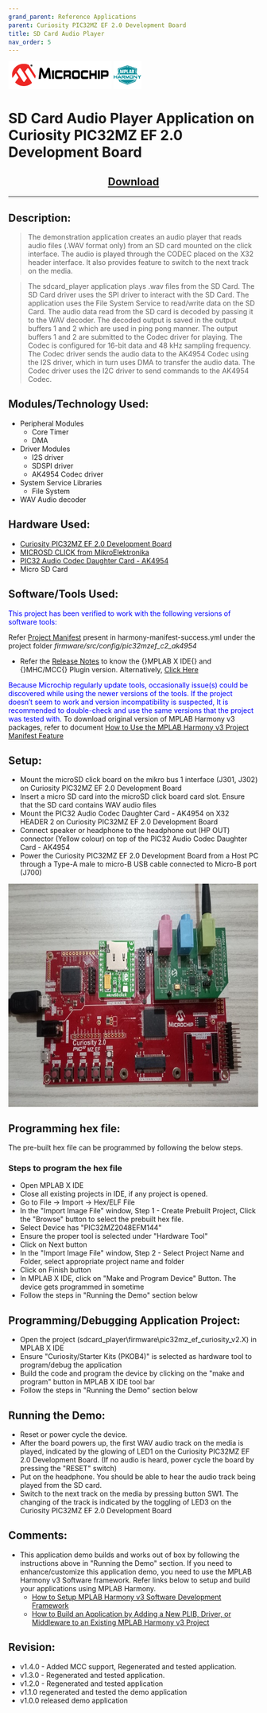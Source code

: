 ```yaml
---
grand_parent: Reference Applications
parent: Curiosity PIC32MZ EF 2.0 Development Board
title: SD Card Audio Player
nav_order: 5
---
```

<img src = "images/microchip_logo.png">
<img src = "images/microchip_mplab_harmony_logo_small.png">

# SD Card Audio Player Application on Curiosity PIC32MZ EF 2.0 Development Board
<h2 align="center"> <a href="https://github.com/Microchip-MPLAB-Harmony/reference_apps/releases/latest/download/sdcard_player.zip" > Download </a> </h2>

-----
## Description:

>    The demonstration application creates an audio player that reads audio files
     (.WAV format only) from an SD card mounted on the click interface. The audio
     is played through the CODEC placed on the X32 header interface. It also provides
     feature to switch to the next track on the media.    

>    The sdcard_player application plays .wav files from the SD Card. The SD Card
     driver uses the SPI driver to interact with the SD Card. The application uses
     the File System Service to read/write data on the SD Card. The audio data read
     from the SD card is decoded by passing it to the WAV decoder. The decoded output
     is saved in the output buffers 1 and 2 which are used in ping pong manner. The
     output buffers 1 and 2 are submitted to the Codec driver for playing.
     The Codec is configured for 16-bit data and 48 kHz sampling frequency.
     The Codec driver sends the audio data to the AK4954 Codec using the I2S driver,
     which in turn uses DMA to transfer the audio data. The Codec driver uses the
     I2C driver to send commands to the AK4954 Codec.


## Modules/Technology Used:

- Peripheral Modules      
	- Core Timer
	- DMA
- Driver Modules
    - I2S driver
    - SDSPI driver
    - AK4954 Codec driver
- System Service Libraries
	- File System
- WAV Audio decoder

## Hardware Used:

- [Curiosity PIC32MZ EF 2.0 Development Board](https://www.microchip.com/Developmenttools/ProductDetails/DM320209)   
- [MICROSD CLICK from MikroElektronika](http://www.mikroe.com/click/microsd)
- [PIC32 Audio Codec Daughter Card - AK4954](https://www.microchip.com/DevelopmentTools/ProductDetails/PartNO/AC324954)
- Micro SD Card


## Software/Tools Used:
<span style="color:blue"> This project has been verified to work with the following versions of software tools:</span>  

Refer [Project Manifest](./firmware/src/config/pic32mzef_c2_ak4954/harmony-manifest-success.yml) present in harmony-manifest-success.yml under the project folder *firmware/src/config/pic32mzef_c2_ak4954*  
- Refer the [Release Notes](../../../release_notes.md#development-tools) to know the {}MPLAB X IDE{} and {}MHC/MCC{} Plugin version. Alternatively, [Click Here](https://github.com/Microchip-MPLAB-Harmony/reference_apps/blob/master/release_notes.md#development-tools) 

<span style="color:blue"> Because Microchip regularly update tools, occasionally issue(s) could be discovered while using the newer versions of the tools. If the project doesn’t seem to work and version incompatibility is suspected, It is recommended to double-check and use the same versions that the project was tested with. </span> To download original version of MPLAB Harmony v3 packages, refer to document [How to Use the MPLAB Harmony v3 Project Manifest Feature](https://ww1.microchip.com/downloads/en/DeviceDoc/How-to-Use-the-MPLAB-Harmony-v3-Project-Manifest-Feature-DS90003305.pdf)

## Setup:
- Mount the microSD click board on the mikro bus 1 interface (J301, J302) on Curiosity PIC32MZ EF 2.0 Development Board
- Insert a micro SD card into the microSD click board card slot. Ensure that the SD card contains WAV audio files
- Mount the PIC32 Audio Codec Daughter Card - AK4954 on X32 HEADER 2 on Curiosity PIC32MZ EF 2.0 Development Board
- Connect speaker or headphone to the headphone out (HP OUT) connector (Yellow colour)  on top of the PIC32 Audio Codec Daughter Card - AK4954
- Power the Curiosity PIC32MZ EF 2.0 Development Board from a Host PC through a Type-A male to micro-B USB cable connected to Micro-B port (J700)
<img src = "images/hardware_setup.jpg" width="650" height="450" align="middle">

## Programming hex file:
The pre-built hex file can be programmed by following the below steps.  

### Steps to program the hex file
- Open MPLAB X IDE
- Close all existing projects in IDE, if any project is opened.
- Go to File -> Import -> Hex/ELF File
- In the "Import Image File" window, Step 1 - Create Prebuilt Project, Click the "Browse" button to select the prebuilt hex file.
- Select Device has "PIC32MZ2048EFM144"
- Ensure the proper tool is selected under "Hardware Tool"
- Click on Next button
- In the "Import Image File" window, Step 2 - Select Project Name and Folder, select appropriate project name and folder
- Click on Finish button
- In MPLAB X IDE, click on "Make and Program Device" Button. The device gets programmed in sometime
- Follow the steps in "Running the Demo" section below

## Programming/Debugging Application Project:
- Open the project (sdcard_player\firmware\pic32mz_ef_curiosity_v2.X) in MPLAB X IDE
- Ensure "Curiosity/Starter Kits (PKOB4)" is selected as hardware tool to program/debug the application
- Build the code and program the device by clicking on the "make and program" button in MPLAB X IDE tool bar
- Follow the steps in "Running the Demo" section below

## Running the Demo:
- Reset or power cycle the device.
- After the board powers up, the first WAV audio track on the media is played, indicated by
  the glowing of LED1 on the Curiosity PIC32MZ EF 2.0 Development Board. (If no audio is heard,
  power cycle the board by pressing the "RESET" switch)
- Put on the headphone. You should be able to hear the audio track being played from the SD card.
- Switch to the next track on the media by pressing button SW1. The changing of the track is
  indicated by the toggling of LED3 on the Curiosity PIC32MZ EF 2.0 Development Board


## Comments:
- This application demo builds and works out of box by following the instructions above in "Running the Demo" section. If you need to enhance/customize this application demo, you need to use the MPLAB Harmony v3 Software framework. Refer links below to setup and build your applications using MPLAB Harmony.
	- [How to Setup MPLAB Harmony v3 Software Development Framework](https://www.microchip.com/mymicrochip/filehandler.aspx?ddocname=en1000821)
	- [How to Build an Application by Adding a New PLIB, Driver, or Middleware to an Existing MPLAB Harmony v3 Project](http://ww1.microchip.com/downloads/en/DeviceDoc/How_to_Build_Application_Adding_PLIB_%20Driver_or_Middleware%20_to_MPLAB_Harmony_v3Project_DS90003253A.pdf)                

## Revision:
- v1.4.0 - Added MCC support, Regenerated and tested application.
- v1.3.0 - Regenerated and tested application.
- v1.2.0 - Regenerated and tested application
- v1.1.0 regenerated and tested the demo application
- v1.0.0 released demo application
